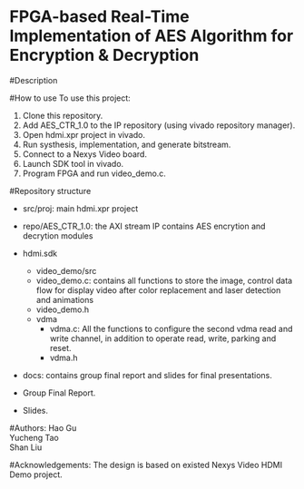 # FPGA-based Real-Time Implementation of AES Algorithm for Encryption & Decryption

#Description

#How to use
To use this project: <br />
 1. Clone this repository. <br />
 2. Add AES_CTR_1.0 to the IP repository (using vivado repository manager).<br />
 3. Open hdmi.xpr project in vivado. <br />
 4. Run systhesis, implementation, and generate bitstream. <br />
 5. Connect to a Nexys Video board. <br />
 6. Launch SDK tool in vivado. <br />
 7. Program FPGA and run video_demo.c. <br >

#Repository structure
* src/proj: main hdmi.xpr project
 * repo/AES_CTR_1.0: the AXI stream IP contains AES encrytion and decrytion modules

 * hdmi.sdk
   * video_demo/src
    * video_demo.c: contains all functions to store the image, control data flow for display video after color replacement and laser        detection and animations
    * video_demo.h
   * vdma
      * vdma.c: All the functions to configure the second vdma read and write channel, in addition to operate read, write, parking and        reset.
      * vdma.h
* docs: contains group final report and slides for final presentations.
 * Group Final Report.
 * Slides.

#Authors:
Hao Gu <br />
Yucheng Tao <br />
Shan Liu <br />

#Acknowledgements:
The design is based on existed Nexys Video HDMI Demo project.
